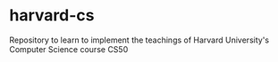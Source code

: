 # harvard-cs
Repository to learn to implement the teachings of Harvard University's Computer Science course CS50
